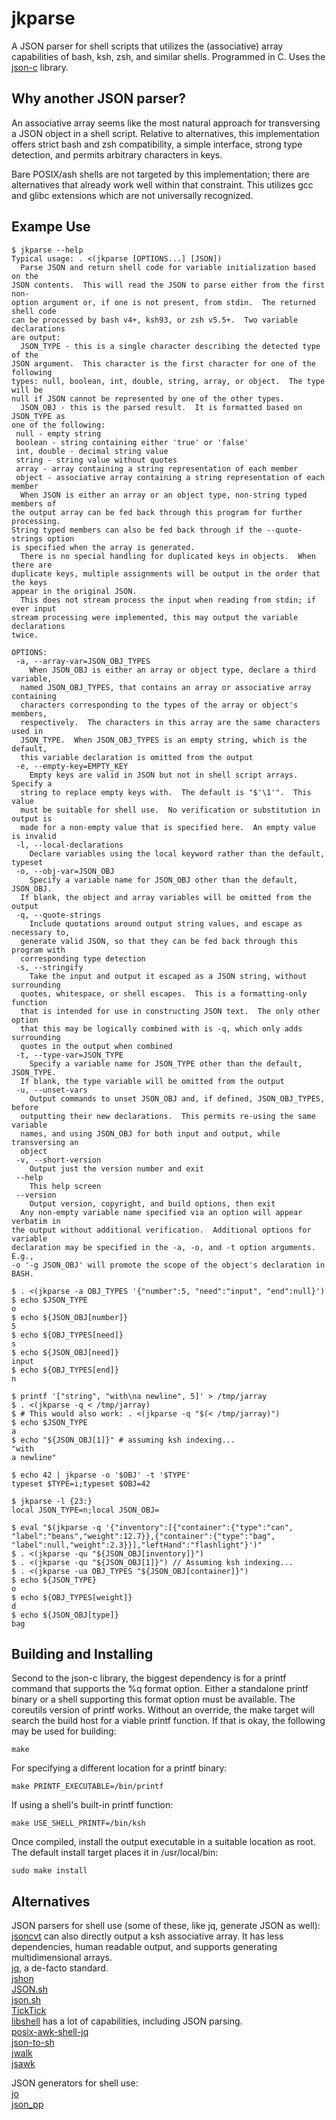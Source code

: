 jkparse
=======

A JSON parser for shell scripts that utilizes the (associative) array
capabilities of bash, ksh, zsh, and similar shells.  Programmed in C.
Uses the [json-c](https://github.com/json-c/json-c/wiki) library.


Why another JSON parser?
------------------------

An associative array seems like the most natural approach for transversing
a JSON object in a shell script.  Relative to alternatives, this
implementation offers strict bash and zsh compatibility, a simple interface,
strong type detection, and permits arbitrary characters in keys.
  
Bare POSIX/ash shells are not targeted by this implementation; there
are alternatives that already work well within that constraint.  This
utilizes gcc and glibc extensions which are not universally recognized.


Exampe Use
----------

	$ jkparse --help
	Typical usage: . <(jkparse [OPTIONS...] [JSON])
	  Parse JSON and return shell code for variable initialization based on the
	JSON contents.  This will read the JSON to parse either from the first non-
	option argument or, if one is not present, from stdin.  The returned shell code
	can be processed by bash v4+, ksh93, or zsh v5.5+.  Two variable declarations
	are output:
	  JSON_TYPE - this is a single character describing the detected type of the
	JSON argument.  This character is the first character for one of the following
	types: null, boolean, int, double, string, array, or object.  The type will be
	null if JSON cannot be represented by one of the other types.
	  JSON_OBJ - this is the parsed result.  It is formatted based on JSON_TYPE as
	one of the following:
	 null - empty string
	 boolean - string containing either 'true' or 'false'
	 int, double - decimal string value
	 string - string value without quotes
	 array - array containing a string representation of each member
	 object - associative array containing a string representation of each member
	  When JSON is either an array or an object type, non-string typed members of
	the output array can be fed back through this program for further processing.
	String typed members can also be fed back through if the --quote-strings option
	is specified when the array is generated.
	  There is no special handling for duplicated keys in objects.  When there are
	duplicate keys, multiple assignments will be output in the order that the keys
	appear in the original JSON.
	  This does not stream process the input when reading from stdin; if ever input
	stream processing were implemented, this may output the variable declarations
	twice.

	OPTIONS:
	 -a, --array-var=JSON_OBJ_TYPES
	    When JSON_OBJ is either an array or object type, declare a third variable,
	  named JSON_OBJ_TYPES, that contains an array or associative array containing
	  characters corresponding to the types of the array or object's members,
	  respectively.  The characters in this array are the same characters used in
	  JSON_TYPE.  When JSON_OBJ_TYPES is an empty string, which is the default,
	  this variable declaration is omitted from the output
	 -e, --empty-key=EMPTY_KEY
	    Empty keys are valid in JSON but not in shell script arrays.  Specify a
	  string to replace empty keys with.  The default is "$'\1'".  This value
	  must be suitable for shell use.  No verification or substitution in output is
	  made for a non-empty value that is specified here.  An empty value is invalid
	 -l, --local-declarations
	    Declare variables using the local keyword rather than the default, typeset
	 -o, --obj-var=JSON_OBJ
	    Specify a variable name for JSON_OBJ other than the default, JSON_OBJ.
	  If blank, the object and array variables will be omitted from the output
	 -q, --quote-strings
	    Include quotations around output string values, and escape as necessary to,
	  generate valid JSON, so that they can be fed back through this program with
	  corresponding type detection
	 -s, --stringify
	    Take the input and output it escaped as a JSON string, without surrounding
	  quotes, whitespace, or shell escapes.  This is a formatting-only function
	  that is intended for use in constructing JSON text.  The only other option
	  that this may be logically combined with is -q, which only adds surrounding
	  quotes in the output when combined
	 -t, --type-var=JSON_TYPE
	    Specify a variable name for JSON_TYPE other than the default, JSON_TYPE.
	  If blank, the type variable will be omitted from the output
	 -u, --unset-vars
	    Output commands to unset JSON_OBJ and, if defined, JSON_OBJ_TYPES, before
	  outputting their new declarations.  This permits re-using the same variable
	  names, and using JSON_OBJ for both input and output, while transversing an
	  object
	 -v, --short-version
	    Output just the version number and exit
	 --help
	    This help screen
	 --version
	    Output version, copyright, and build options, then exit
	  Any non-empty variable name specified via an option will appear verbatim in
	the output without additional verification.  Additional options for variable
	declaration may be specified in the -a, -o, and -t option arguments.  E.g.,
	-o '-g JSON_OBJ' will promote the scope of the object's declaration in BASH.
	
	$ . <(jkparse -a OBJ_TYPES '{"number":5, "need":"input", "end":null}')
	$ echo $JSON_TYPE
	o
	$ echo ${JSON_OBJ[number]}
	5
	$ echo ${OBJ_TYPES[need]}
	s
	$ echo ${JSON_OBJ[need]}
	input
	$ echo ${OBJ_TYPES[end]}
	n
	
	$ printf '["string", "with\na newline", 5]' > /tmp/jarray
	$ . <(jkparse -q < /tmp/jarray)
	$ # This would also work: . <(jkparse -q "$(< /tmp/jarray)")
	$ echo $JSON_TYPE
	a
	$ echo "${JSON_OBJ[1]}" # assuming ksh indexing...
	"with
	a newline"
	
	$ echo 42 | jkparse -o '$OBJ' -t '$TYPE'
	typeset $TYPE=i;typeset $OBJ=42
	
	$ jkparse -l {23:}
	local JSON_TYPE=n;local JSON_OBJ=
	
	$ eval "$(jkparse -q '{"inventory":[{"container":{"type":"can",
	"label":"beans","weight":12.7}},{"container":{"type":"bag",
	"label":null,"weight":2.3}}],"leftHand":"flashlight"}')"
	$ . <(jkparse -qu "${JSON_OBJ[inventory]}")
	$ . <(jkparse -qu "${JSON_OBJ[1]}") // Assuming ksh indexing...
	$ . <(jkparse -ua OBJ_TYPES "${JSON_OBJ[container]}")
	$ echo ${JSON_TYPE}
	o
	$ echo ${OBJ_TYPES[weight]}
	d
	$ echo ${JSON_OBJ[type]}
	bag


Building and Installing
-----------------------

Second to the json-c library, the biggest dependency is for a printf
command that supports the %q format option.  Either a standalone printf
binary or a shell supporting this format option must be available.  The
coreutils version of printf works.  Without an override, the make target
will search the build host for a viable printf function.  If that is
okay, the following may be used for building:  

	make

For specifying a different location for a printf binary:  

	make PRINTF_EXECUTABLE=/bin/printf

If using a shell's built-in printf function:  

	make USE_SHELL_PRINTF=/bin/ksh

Once compiled, install the output executable in a suitable location as
root.  The default install target places it in /usr/local/bin:  

	sudo make install


Alternatives
------------

JSON parsers for shell use (some of these, like jq, generate JSON as well):  
[jsoncvt](https://github.com/krz8/jsoncvt) can also directly output a
ksh associative array.  It has less dependencies, human readable output,
and supports generating multidimensional arrays.  
[jq](https://stedolan.github.io/jq/), a de-facto standard.  
[jshon](http://kmkeen.com/jshon/)  
[JSON.sh](https://github.com/dominictarr/JSON.sh)  
[json.sh](https://github.com/rcrowley/json.sh)  
[TickTick](https://github.com/kristopolous/TickTick)  
[libshell](https://github.com/legionus/libshell) has a lot of capabilities,
including JSON parsing.  
[posix-awk-shell-jq](https://github.com/vcheckzen/posix-awk-shell-jq)  
[json-to-sh](https://github.com/mlvzk/json-to-sh)  
[jwalk](https://github.com/shellbound/jwalk/)  
[jsawk](https://github.com/micha/jsawk)  
  
JSON generators for shell use:  
[jo](https://github.com/jpmens/jo)  
[json_pp](https://github.com/deftek/json_pp)
